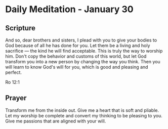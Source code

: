 # Daily Meditation - January 30

## Scripture

And so, dear brothers and sisters, I plead with you to give your bodies to God
because of all he has done for you. Let them be a living and holy sacrifice —
the kind he will find acceptable. This is truly the way to worship him. Don't
copy the behavior and customs of this world, but let God transform you into a
new person by changing the way you think. Then you will learn to know God's will
for you, which is good and pleasing and perfect.

Ro 12:1


## Prayer

Transform me from the inside out.  Give me a heart that is soft and pliable.
Let my worship be complete and convert my thinking to be pleasing to you.
Give me passions that are aligned with your will.

